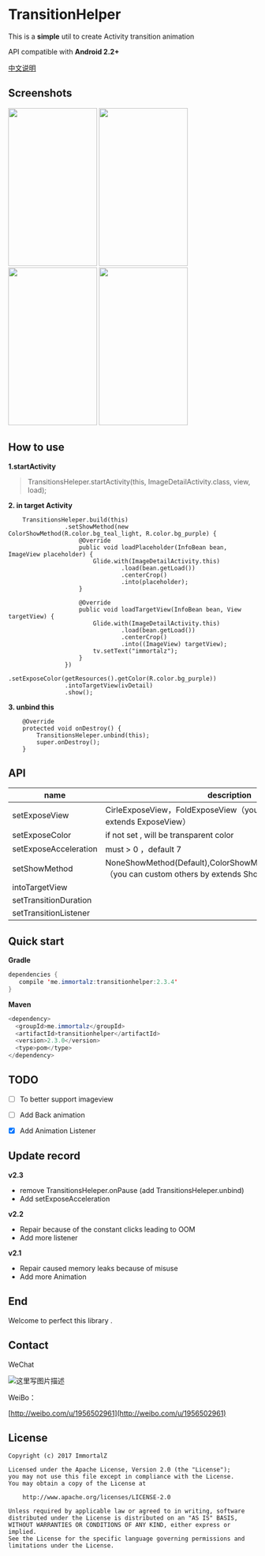 # TransitionHelper

This is a **simple** util to create Activity transition animation

API compatible with <b>Android 2.2+</b>


[中文说明](README_zh_CN.md)

## Screenshots

<img src="screenshots/image.gif" width="180" height="320">
<img src="screenshots/recyclerview.gif" width="180" height="320">
<img src="screenshots/button.gif" width="180" height="320">
<img src="screenshots/fab.gif" width="180" height="320">

## How to use

**1.startActivity**
> TransitionsHeleper.startActivity(this, ImageDetailActivity.class, view, load);

**2. in target Activity**
```
    TransitionsHeleper.build(this)
                .setShowMethod(new ColorShowMethod(R.color.bg_teal_light, R.color.bg_purple) {
                    @Override
                    public void loadPlaceholder(InfoBean bean, ImageView placeholder) {
                        Glide.with(ImageDetailActivity.this)
                                .load(bean.getLoad())
                                .centerCrop()
                                .into(placeholder);
                    }

                    @Override
                    public void loadTargetView(InfoBean bean, View targetView) {
                        Glide.with(ImageDetailActivity.this)
                                .load(bean.getLoad())
                                .centerCrop()
                                .into((ImageView) targetView);
                        tv.setText("immortalz");
                    }
                })
                .setExposeColor(getResources().getColor(R.color.bg_purple))
                .intoTargetView(ivDetail)
                .show();
```

**3. unbind this**
```
    @Override
    protected void onDestroy() {
        TransitionsHeleper.unbind(this);
        super.onDestroy();
    }
```

## API

| name                      | description      
| ------------------------- | ------- 
| setExposeView              | CirleExposeView，FoldExposeView（you can custom others by extends ExposeView）  
| setExposeColor     |    if not set , will be transparent color
| setExposeAcceleration     |    must > 0 ，default 7
| setShowMethod    | NoneShowMethod(Default),ColorShowMethod,InflateShowMethod（you can custom others by extends ShowMethod） 
| intoTargetView  |  
| setTransitionDuration |  
| setTransitionListener           | 



## Quick start


**Gradle**

```java
dependencies {
   compile 'me.immortalz:transitionhelper:2.3.4'
}
```

**Maven**

```java
<dependency>
  <groupId>me.immortalz</groupId>
  <artifactId>transitionhelper</artifactId>
  <version>2.3.0</version>
  <type>pom</type>
</dependency>
```

## TODO


- [ ] To better support imageview

- [ ] Add Back animation

- [x] Add Animation Listener

## Update record

**v2.3**

- remove TransitionsHeleper.onPause (add TransitionsHeleper.unbind)
- Add setExposeAcceleration

**v2.2**

- Repair because of the constant clicks leading to OOM 
- Add more listener

**v2.1**

- Repair caused memory leaks because of misuse
- Add more Animation

## End


Welcome to perfect this library .

## Contact

WeChat

![这里写图片描述](http://img.blog.csdn.net/20161007100121713)

WeiBo：

[http://weibo.com/u/1956502961](http://weibo.com/u/1956502961)

## License
```
Copyright (c) 2017 ImmortalZ

Licensed under the Apache License, Version 2.0 (the "License");
you may not use this file except in compliance with the License.
You may obtain a copy of the License at

    http://www.apache.org/licenses/LICENSE-2.0

Unless required by applicable law or agreed to in writing, software
distributed under the License is distributed on an "AS IS" BASIS,
WITHOUT WARRANTIES OR CONDITIONS OF ANY KIND, either express or implied.
See the License for the specific language governing permissions and
limitations under the License.
```